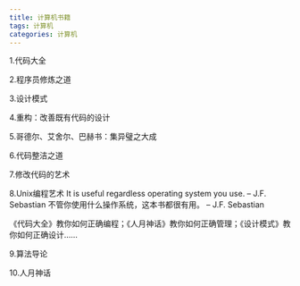 ```yaml
---
title: 计算机书籍
tags: 计算机
categories: 计算机
---
```


1.代码大全

2.程序员修炼之道

3.设计模式

4.重构：改善既有代码的设计

5.哥德尔、艾舍尔、巴赫书：集异璧之大成

6.代码整洁之道

7.修改代码的艺术

8.Unix编程艺术
It is useful regardless operating system you use. – J.F. Sebastian
不管你使用什么操作系统，这本书都很有用。 – J.F. Sebastian

《代码大全》教你如何正确编程；《人月神话》教你如何正确管理；《设计模式》教你如何正确设计……

9.算法导论

10.人月神话

